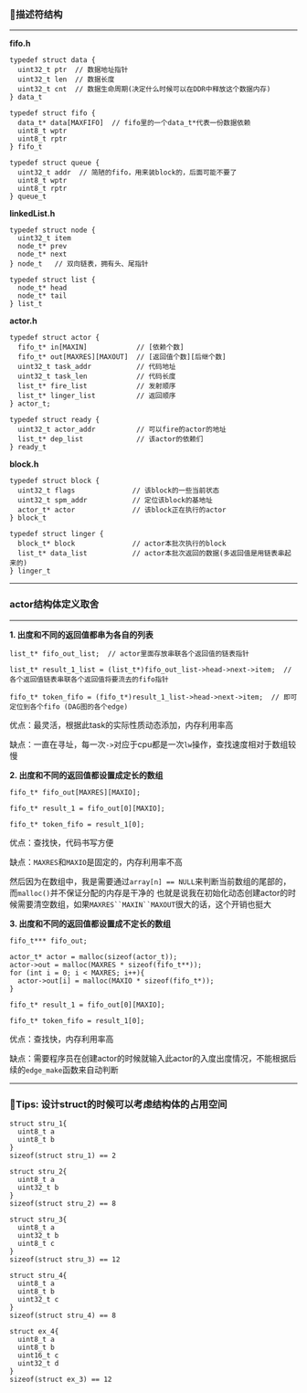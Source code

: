 ### **🦆描述符结构**
---
**fifo.h**
```
typedef struct data {
  uint32_t ptr  // 数据地址指针
  uint32_t len  // 数据长度
  uint32_t cnt  // 数据生命周期(决定什么时候可以在DDR中释放这个数据内存)
} data_t
```
```
typedef struct fifo {
  data_t* data[MAXFIFO]  // fifo里的一个data_t*代表一份数据依赖
  uint8_t wptr
  uint8_t rptr
} fifo_t
```
```
typedef struct queue {
  uint32_t addr  // 简陋的fifo，用来装block的，后面可能不要了
  uint8_t wptr
  uint8_t rptr
} queue_t
```
**linkedList.h**
```
typedef struct node {
  uint32_t item
  node_t* prev
  node_t* next
} node_t   // 双向链表，拥有头、尾指针
```
```
typedef struct list {
  node_t* head
  node_t* tail
} list_t
```
**actor.h**
```
typedef struct actor {
  fifo_t* in[MAXIN]            // [依赖个数]
  fifo_t* out[MAXRES][MAXOUT]  // [返回值个数][后继个数]
  uint32_t task_addr           // 代码地址
  uint32_t task_len            // 代码长度
  list_t* fire_list            // 发射顺序
  list_t* linger_list          // 返回顺序
} actor_t;
```
```
typedef struct ready {
  uint32_t actor_addr          // 可以fire的actor的地址
  list_t* dep_list             // 该actor的依赖们
} ready_t
```
**block.h**
```
typedef struct block {
  uint32_t flags              // 该block的一些当前状态
  uint32_t spm_addr           // 定位该block的基地址
  actor_t* actor              // 该block正在执行的actor
} block_t
```
```
typedef struct linger {
  block_t* block              // actor本批次执行的block
  list_t* data_list           // actor本批次返回的数据(多返回值是用链表串起来的)
} linger_t
```
---
### **actor结构体定义取舍**
---
**1. 出度和不同的返回值都串为各自的列表**
```
list_t* fifo_out_list;  // actor里面存放串联各个返回值的链表指针
```
```
list_t* result_1_list = (list_t*)fifo_out_list->head->next->item;  // 各个返回值链表串联各个返回值将要流去的fifo指针
```
```
fifo_t* token_fifo = (fifo_t*)result_1_list->head->next->item;  // 即可定位到各个fifo (DAG图的各个edge)
```
优点：最灵活，根据此task的实际性质动态添加，内存利用率高

缺点：一直在寻址，每一次`->`对应于cpu都是一次`lw`操作，查找速度相对于数组较慢
</br>

**2. 出度和不同的返回值都设置成定长的数组**
```
fifo_t* fifo_out[MAXRES][MAXIO];
```
```
fifo_t* result_1 = fifo_out[0][MAXIO];
```
```
fifo_t* token_fifo = result_1[0];
```
优点：查找快，代码书写方便

缺点：`MAXRES`和`MAXIO`是固定的，内存利用率不高

然后因为在数组中，我是需要通过`array[n] == NULL`来判断当前数组的尾部的，而`malloc()`并不保证分配的内存是干净的
也就是说我在初始化动态创建actor的时候需要清空数组，如果`MAXRES``MAXIN``MAXOUT`很大的话，这个开销也挺大
</br>

  **3. 出度和不同的返回值都设置成不定长的数组**
```
fifo_t*** fifo_out;
```
```
actor_t* actor = malloc(sizeof(actor_t));
actor->out = malloc(MAXRES * sizeof(fifo_t**));
for (int i = 0; i < MAXRES; i++){
  actor->out[i] = malloc(MAXIO * sizeof(fifo_t*));
}
```
```
fifo_t* result_1 = fifo_out[0][MAXIO];
```
```
fifo_t* token_fifo = result_1[0];
```
<p>优点：查找快，内存利用率高</p>
<p>缺点：需要程序员在创建actor的时候就输入此actor的入度出度情况，不能根据后续的<code>edge_make</code>函数来自动判断</p>

***
### **👾Tips: 设计struct的时候可以考虑结构体的占用空间**
```
struct stru_1{
  uint8_t a
  uint8_t b
}
sizeof(struct stru_1) == 2
```
```
struct stru_2{
  uint8_t a
  uint32_t b
}
sizeof(struct stru_2) == 8
```
```
struct stru_3{
  uint8_t a
  uint32_t b
  uint8_t c
}
sizeof(struct stru_3) == 12
```
```
struct stru_4{
  uint8_t a
  uint8_t b
  uint32_t c
}
sizeof(struct stru_4) == 8
```
```
struct ex_4{
  uint8_t a
  uint8_t b
  uint16_t c
  uint32_t d
}
sizeof(struct ex_3) == 12
```

